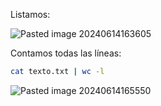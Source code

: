 Listamos:

![Pasted image 20240614163605](https://github.com/user-attachments/assets/72d53c76-efca-4abe-aa0e-29e9233f0ec6)

Contamos todas las líneas:

```Bash
cat texto.txt | wc -l
```

![Pasted image 20240614165550](https://github.com/user-attachments/assets/a37110c8-4539-4129-82d5-c181ee25341f)
